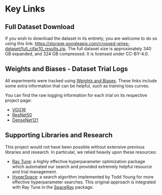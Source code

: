 # Key Links

## Full Dataset Download
If you wish to download the dataset in its entirety, you are welcome to do so
using this link: <https://storage.googleapis.com/crossed-wires-dataset/full_cifar10_results.zip>. 
The full dataset size is approximately 340 GB expanded, and 324 GB compressed.
It is licensed under CC-BY-4.0.

## Weights and Biases - Dataset Trial Logs
All experiments were tracked using [Weights and Biases](https://wandb.ai/). These
links include some extra information that can be helpful, such as training loss curves.

You can find the raw logging information for each trial on its respective project page:
- [VGG16](https://wandb.ai/mzvyagin/vgg_cifar10_lambda_comparison?workspace=user-mzvyagin)
- [ResNet50](https://wandb.ai/mzvyagin/resnet_cifar10_lambda_comparison?workspace=user-mzvyagin)
- [DenseNet121](https://wandb.ai/mzvyagin/densenet_cifar10_lambda_comparison?workspace=user-mzvyagin)

## Supporting Libraries and Research
This project would not have been possible without extensive previous libraries and research. 
In particular, we relied heavily upon these resources:
- [Ray Tune](https://docs.ray.io/en/latest/tune/index.html): a highly effective 
hyperparameter optimization package which automated our search and provided
  extremely helpful resource and trial management.
- [HyperSpace](https://hyperspace.readthedocs.io/en/latest/): a search algorithm
  implemented by Todd Young for more effective hyperparameter searches. This 
  original approach is integrated with Ray Tune in the 
  [SpaceRay](https://github.com/maxzvyagin/spaceray) package.